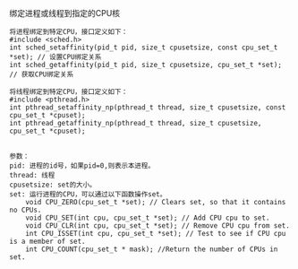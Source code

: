 绑定进程或线程到指定的CPU核

    将进程绑定到特定CPU，接口定义如下：
    #include <sched.h>
    int sched_setaffinity(pid_t pid, size_t cpusetsize, const cpu_set_t *set); // 设置CPU绑定关系
    int sched_getaffinity(pid_t pid, size_t cpusetsize, cpu_set_t *set); // 获取CPU绑定关系
    
    将线程绑定到特定CPU，接口定义如下：
    #include <pthread.h>
    int pthread_setaffinity_np(pthread_t thread, size_t cpusetsize, const cpu_set_t *cpuset);
    int pthread_getaffinity_np(pthread_t thread, size_t cpusetsize, cpu_set_t *cpuset);
    
    
    参数：
    pid: 进程的id号，如果pid=0,则表示本进程。
    thread: 线程
    cpusetsize: set的大小。
    set: 运行进程的CPU，可以通过以下函数操作set。
        void CPU_ZERO(cpu_set_t *set); // Clears set, so that it contains no CPUs.
        void CPU_SET(int cpu, cpu_set_t *set); // Add CPU cpu to set.
        void CPU_CLR(int cpu, cpu_set_t *set); // Remove CPU cpu from set.
        int CPU_ISSET(int cpu, cpu_set_t *set); // Test to see if CPU cpu is a member of set.
        int CPU_COUNT(cpu_set_t * mask); //Return the number of CPUs in set.
